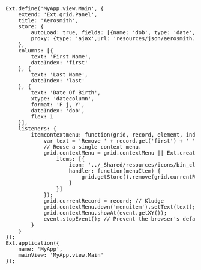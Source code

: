 <pre class="runnable preview">
Ext.define('MyApp.view.Main', {
    extend: 'Ext.grid.Panel',
    title: 'Aerosmith',
    store: {
        autoLoad: true, fields: [{name: 'dob', type: 'date', dateFormat: 'Y/m/d'}],
        proxy: {type: 'ajax',url: 'resources/json/aerosmith.json'}
    },
    columns: [{
        text: 'First Name',
        dataIndex: 'first'
    }, {
        text: 'Last Name',
        dataIndex: 'last'
    }, {
        text: 'Date Of Birth',
        xtype: 'datecolumn',
        format: 'F j, Y',
        dataIndex: 'dob',
        flex: 1
    }],
    listeners: {
        itemcontextmenu: function(grid, record, element, index, event) {
            var text = 'Remove ' + record.get('first') + ' ' + record.get('last');
            // Reuse a single context menu.
            grid.contextMenu = grid.contextMenu || Ext.create('Ext.menu.Menu', {
                items: [{
                    icon: '../_Shared/resources/icons/bin_closed.png',
                    handler: function(menuItem) {
                        grid.getStore().remove(grid.currentRecord);
                    }
                }]
            });
            grid.currentRecord = record; // Kludge
            grid.contextMenu.down('menuitem').setText(text);
            grid.contextMenu.showAt(event.getXY());
            event.stopEvent(); // Prevent the browser's default 
        }
    }
});
Ext.application({
    name: 'MyApp',
    mainView: 'MyApp.view.Main'
});

</pre>